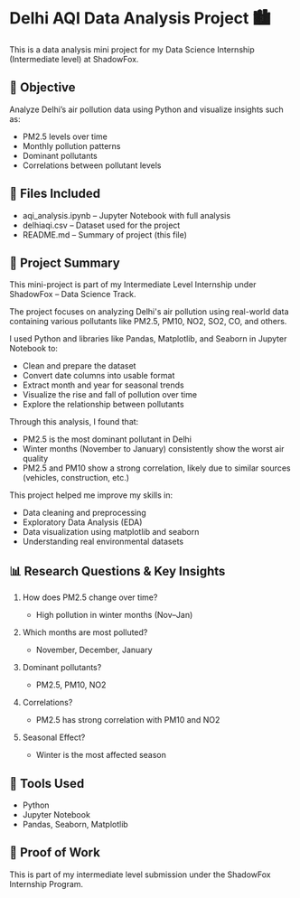 # Delhi AQI Data Analysis Project 🏙️

This is a data analysis mini project for my Data Science Internship (Intermediate level) at ShadowFox.

## 📌 Objective

Analyze Delhi’s air pollution data using Python and visualize insights such as:

- PM2.5 levels over time
- Monthly pollution patterns
- Dominant pollutants
- Correlations between pollutant levels

## 📁 Files Included

- aqi_analysis.ipynb – Jupyter Notebook with full analysis
- delhiaqi.csv – Dataset used for the project
- README.md – Summary of project (this file)

## 🧾 Project Summary

This mini-project is part of my Intermediate Level Internship under ShadowFox – Data Science Track.

The project focuses on analyzing Delhi's air pollution using real-world data containing various pollutants like PM2.5, PM10, NO2, SO2, CO, and others.

I used Python and libraries like Pandas, Matplotlib, and Seaborn in Jupyter Notebook to:

- Clean and prepare the dataset
- Convert date columns into usable format
- Extract month and year for seasonal trends
- Visualize the rise and fall of pollution over time
- Explore the relationship between pollutants

Through this analysis, I found that:

- PM2.5 is the most dominant pollutant in Delhi
- Winter months (November to January) consistently show the worst air quality
- PM2.5 and PM10 show a strong correlation, likely due to similar sources (vehicles, construction, etc.)

This project helped me improve my skills in:

- Data cleaning and preprocessing
- Exploratory Data Analysis (EDA)
- Data visualization using matplotlib and seaborn
- Understanding real environmental datasets

## 📊 Research Questions & Key Insights

1. How does PM2.5 change over time?
   - High pollution in winter months (Nov–Jan)

2. Which months are most polluted?
   - November, December, January

3. Dominant pollutants?
   - PM2.5, PM10, NO2

4. Correlations?
   - PM2.5 has strong correlation with PM10 and NO2

5. Seasonal Effect?
   - Winter is the most affected season

## 🔧 Tools Used

- Python
- Jupyter Notebook
- Pandas, Seaborn, Matplotlib

## 📌 Proof of Work

This is part of my intermediate level submission under the ShadowFox Internship Program.

